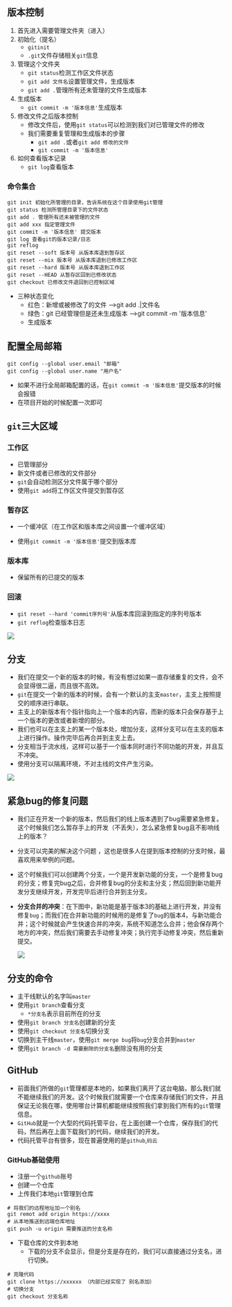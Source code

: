 ## 版本控制

1. 首先进入需要管理文件夹（进入）
2. 初始化（提名）
   - `gitinit`
   - `.git`文件存储相关`git`信息
3. 管理这个文件夹
   - `git status`检测工作区文件状态
   - `git add 文件名`设置管理文件，生成版本
   - `git add .`管理所有还未管理的文件生成版本
4. 生成版本
   - `git commit -m '版本信息'`生成版本
5. 修改文件之后版本控制
   - 修改文件后，使用`git status`可以检测到我们对已管理文件的修改
   - 我们需要重复管理和生成版本的步骤
     - `git add .`或者`git add 修改的文件`
     - `git commit -m '版本信息'`
6. 如何查看版本记录
   - `git log`查看版本

### 命令集合

```git
git init 初始化所管理的目录，告诉系统在这个目录使用git管理
git status 检测所管理目录下的文件状态
git add . 管理所有还未被管理的文件
git add xxx 指定管理文件
git commit -m '版本信息' 提交版本
git log 查看git的版本记录/日志
git reflog
git reset --soft 版本号 从版本库退到暂存区
git reset --mix 版本号 从版本库退到已修改工作区
git reset --hard 版本号 从版本库退到工作区
git reset --HEAD 从暂存区回到已修改状态
git checkout 已修改文件退回到已控制区域
```

- 三种状态变化
  - 红色：新增或被修改了的文件 -->git add .|文件名
  - 绿色：git 已经管理但是还未生成版本 -->git commit -m '版本信息'
  - 生成版本

## 配置全局邮箱

```git
git config --global user.email "邮箱"
git config --global user.name "用户名"
```

- 如果不进行全局邮箱配置的话，在`git commit -m '版本信息'`提交版本的时候会报错
- 在项目开始的时候配置一次即可

## `git`三大区域

### 工作区

- 已管理部分
- 新文件或者已修改的文件部分
- `git`会自动检测区分文件属于哪个部分
- 使用`git add`将工作区文件提交到暂存区

### 暂存区

- 一个缓冲区（在工作区和版本库之间设置一个缓冲区域）

- 使用`git commit -m '版本信息'`提交到版本库

### 版本库

- 保留所有的已提交的版本

### 回滚

- `git reset --hard 'commit序列号'`从版本库回滚到指定的序列号版本
- `git reflog`检查版本日志

![](C:\Users\Administrator\Desktop\git学习\imgs\7.png)



## 分支

- 我们在提交一个新的版本的时候，有没有想过如果一直存储重复的文件，会不会显得很二逼，而且很不高效。
- `git`在提交一个新的版本的时候，会有一个默认的主支`master`，主支上按照提交的顺序进行串联。
- 主支上的新版本有个指针指向上一个版本的内容，而新的版本只会保存基于上一个版本的更改或者新增的部分。
- 我们也可以在主支上的某一个版本处，增加分支，这样分支可以在主支的版本上进行操作。操作完毕后再合并到主支上去。
- 分支相当于流水线，这样可以基于一个版本同时进行不同功能的开发，并且互不冲突。
- 使用分支可以隔离环境，不对主线的文件产生污染。

![](C:\Users\Administrator\Desktop\git学习\imgs\8.png)



## 紧急bug的修复问题

- 我们正在开发一个新的版本，然后我们的线上版本遇到了bug需要紧急修复。这个时候我们怎么暂存手上的开发（不丢失），怎么紧急修复bug且不影响线上的版本？

- 分支可以完美的解决这个问题 ，这也是很多人在提到版本控制的分支时候，最喜欢用来举例的问题。

- 这个时候我们可以创建两个分支，一个是开发新功能的分支，一个是修复bug的分支；修复完bug之后，合并修复bug的分支和主分支；然后回到新功能开发分支继续开发，开发完毕后进行合并到主分支。

- **分支合并的冲突**：在下图中，新功能是基于版本3的基础上进行开发，并没有修复`bug`；而我们在合并新功能的时候用的是修复了`bug`的版本4，与新功能合并；这个时候就会产生快速合并的冲突，系统不知道怎么合并；他会保存两个地方的冲突，然后我们需要去手动修复冲突；执行完手动修复冲突，然后重新提交。

  ![](C:\Users\Administrator\Desktop\git学习\imgs\6.png)

  

##  分支的命令

- 主干线默认的名字叫`master`
- 使用`git branch`查看分支
  - `*分支名`表示目前所在的分支
- 使用`git branch 分支名`创建新的分支
- 使用`git checkout 分支名`切换分支
- 切换到主干线`master`，使用`git merge bug`将`bug`分支合并到`master`
- 使用`git branch -d 需要删除的分支名`删除没有用的分支

## GitHub

- 前面我们所做的`git`管理都是本地的，如果我们离开了这台电脑，那么我们就不能继续我们的开发。这个时候我们就需要一个仓库来存储我们的文件，并且保证无论我在哪，使用哪台计算机都能继续按照我们拿到我们所有的`git`管理信息。
- `GitHub`就是一个大型的代码托管平台，在上面创建一个仓库，保存我们的代码，然后再在上面下载我们的代码，继续我们的开发。
- 代码托管平台有很多，现在普遍使用的是`github`,`码云`

### GitHub基础使用

- 注册一个`github`账号
- 创建一个仓库
- 上传我们本地`git`管理到仓库

```
# 将我们的远程地址加一个别名
git remot add origin https://xxxx
# 从本地推送到远端仓库地址
git push -u origin 需要推送的分支名称
```

- 下载仓库的文件到本地
  - 下载的分支不会显示，但是分支是存在的，我们可以直接通过分支名，进行切换。

```
# 克隆代码
git clone https://xxxxxx （内部已经实现了 别名添加）
# 切换分支
git checkout 分支名称
```